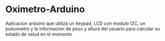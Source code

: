 # Oximetro-Arduino
Aplicacion arduino que utiliza un keypad, LCD con modulo I2C, un pulsometro y la informacion de peso y altura del usuario
para calcular su estado de salud en el momento
